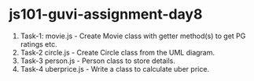 # js101-guvi-assignment-day8

1. Task-1: movie.js - Create Movie class with getter method(s) to get PG ratings etc. 
2. Task-2 circle.js - Create Circle class from the UML diagram.
3. Task-3 person.js - Person class to store details.
4. Task-4 uberprice.js - Write a class to calculate uber price.
